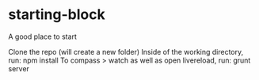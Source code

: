 starting-block
==============

A good place to start


Clone the repo (will create a new folder)
Inside of the working directory, run:  npm install
To compass > watch as well as open livereload, run:  grunt server
